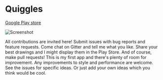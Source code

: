 # Quiggles

[Google Play store](https://play.google.com/store/apps/details?id=com.alexmojaki.quiggles)

![Screenshot](https://i.imgur.com/wcmYlLu.png)

All contributions are invited here! Submit issues with bug reports and feature requests. Come chat on Gitter and tell me what you like. Share your best drawings and I might display them in the Play Store. And of course, make pull requests! This is my first app and there's plenty of room for improvement. Any improvements to style and performance are welcome. See the issues for specific ideas. Or just add your own ideas which you think would be cool.
